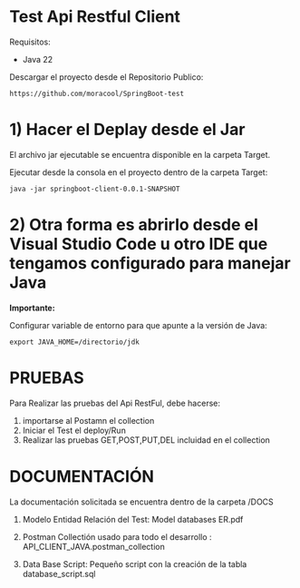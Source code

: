 # Test Api Restful Client

Requisitos: 
- Java 22


Descargar el proyecto desde el Repositorio Publico:
```
https://github.com/moracool/SpringBoot-test
```

# 1) Hacer el Deplay desde el Jar

El archivo jar ejecutable se encuentra disponible en la carpeta Target.

Ejecutar desde la consola en el proyecto dentro de la carpeta Target:

```
java -jar springboot-client-0.0.1-SNAPSHOT
```

# 2) Otra forma es abrirlo desde el Visual Studio Code u otro IDE que tengamos configurado para manejar Java

**Importante:** 

Configurar variable de entorno para que apunte a la versión de Java:

```
export JAVA_HOME=/directorio/jdk
```


# PRUEBAS

Para Realizar las pruebas del Api RestFul,  debe hacerse: 
1) importarse al Postamn el collection
2) Iniciar el Test el deploy/Run
3) Realizar las pruebas GET,POST,PUT,DEL incluidad en el collection

# DOCUMENTACIÓN 

La documentación solicitada se encuentra dentro de la carpeta /DOCS

1) Modelo Entidad Relación del Test: Model databases ER.pdf

2) Postman Collectión usado para todo el desarrollo : API_CLIENT_JAVA.postman_collection

3) Data Base Script: Pequeño script con la creación de la tabla
database_script.sql
